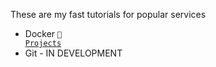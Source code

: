 These are my fast tutorials for popular services
- Docker 
<code>🧻 <a href="https://github.com/AlexShopiak/tutorials/Docker/main/PROJECTS.md">Projects</a></code>
- Git - IN DEVELOPMENT
